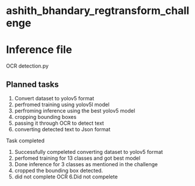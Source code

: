 # ashith_bhandary_regtransform_challenge

<h1> Inference file </h1>

OCR detection.py


<h2> Planned tasks </h2>

1. Convert dataset to yolov5 format
2. perfromed training using  yolov5l model
3. perfroming inference using the best yolov5 model 
4. cropping bounding boxes 
5. passing it through OCR to detect text
6. converting detected text to Json format


Task completed 
1. Successfully compeleted converting dataset to yolov5 format
2. perfomed training for 13 classes and got best model
3. Done inference for 3 classes as mentioned in the challenge
4. cropped the bounding box detected.
5. did not complete OCR
6.Did not compelete

